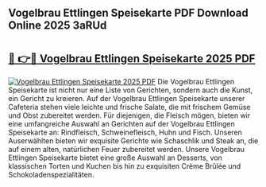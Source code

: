 ## Vogelbrau Ettlingen Speisekarte PDF Download Online 2025 3aRUd

# <h2><a href="http://gca5u7.nevu.top/?p=Vogelbrau+Ettlingen+Speisekarte">🔗 👉🔴 Vogelbrau Ettlingen Speisekarte 2025 PDF</a></h2>

[![Vogelbrau Ettlingen Speisekarte 2025 PDF](https://i.imgur.com/dBaPXMq.png)](http://gca5u7.nevu.top/?p=Vogelbrau+Ettlingen+Speisekarte)
Die Vogelbrau Ettlingen Speisekarte ist nicht nur eine Liste von Gerichten, sondern auch die Kunst, ein Gericht zu kreieren. Auf der Vogelbrau Ettlingen Speisekarte unserer Cafeteria stehen viele leichte und frische Salate, die mit frischem Gemüse und Obst zubereitet werden. Für diejenigen, die Fleisch mögen, bieten wir eine umfangreiche Auswahl an Gerichten auf der Vogelbrau Ettlingen Speisekarte an: Rindfleisch, Schweinefleisch, Huhn und Fisch. Unseren Auserwählten bieten wir exquisite Gerichte wie Schaschlik und Steak an, die auf einem alten, natürlichen Feuer zubereitet werden. Unsere Vogelbrau Ettlingen Speisekarte bietet eine große Auswahl an Desserts, von klassischen Torten und Kuchen bis hin zu exquisiten Crème Brûlée und Schokoladenspezialitäten.
